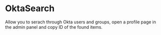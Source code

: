 # OktaSearch

Allow you to serach through Okta users and groups, open a profile page in the admin panel and copy ID of the found items.